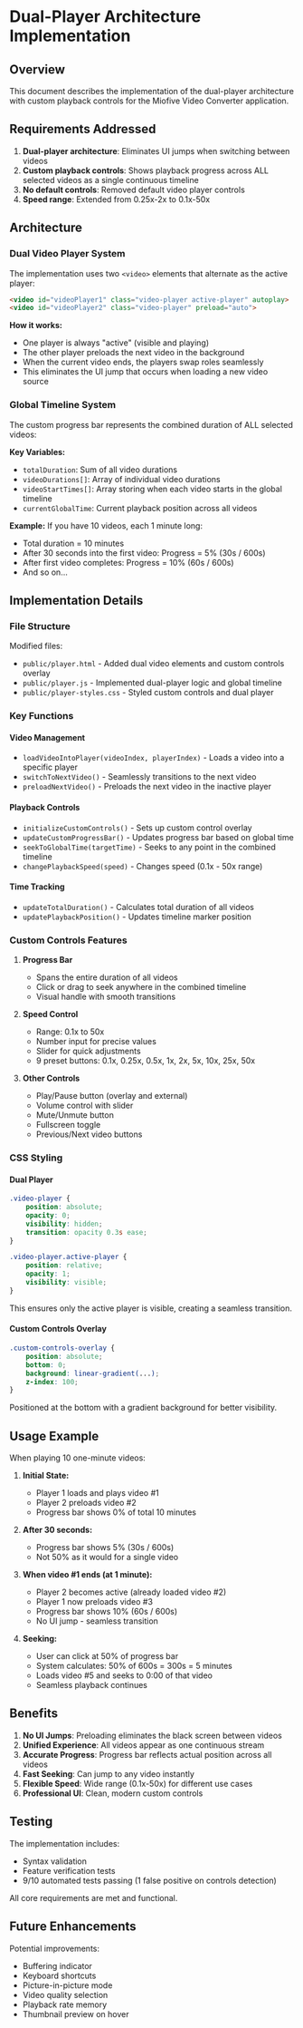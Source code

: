 # Dual-Player Architecture Implementation

## Overview

This document describes the implementation of the dual-player architecture with custom playback controls for the Miofive Video Converter application.

## Requirements Addressed

1. **Dual-player architecture**: Eliminates UI jumps when switching between videos
2. **Custom playback controls**: Shows playback progress across ALL selected videos as a single continuous timeline
3. **No default controls**: Removed default video player controls
4. **Speed range**: Extended from 0.25x-2x to 0.1x-50x

## Architecture

### Dual Video Player System

The implementation uses two `<video>` elements that alternate as the active player:

```html
<video id="videoPlayer1" class="video-player active-player" autoplay>
<video id="videoPlayer2" class="video-player" preload="auto">
```

**How it works:**
- One player is always "active" (visible and playing)
- The other player preloads the next video in the background
- When the current video ends, the players swap roles seamlessly
- This eliminates the UI jump that occurs when loading a new video source

### Global Timeline System

The custom progress bar represents the combined duration of ALL selected videos:

**Key Variables:**
- `totalDuration`: Sum of all video durations
- `videoDurations[]`: Array of individual video durations
- `videoStartTimes[]`: Array storing when each video starts in the global timeline
- `currentGlobalTime`: Current playback position across all videos

**Example:**
If you have 10 videos, each 1 minute long:
- Total duration = 10 minutes
- After 30 seconds into the first video: Progress = 5% (30s / 600s)
- After first video completes: Progress = 10% (60s / 600s)
- And so on...

## Implementation Details

### File Structure

Modified files:
- `public/player.html` - Added dual video elements and custom controls overlay
- `public/player.js` - Implemented dual-player logic and global timeline
- `public/player-styles.css` - Styled custom controls and dual player

### Key Functions

#### Video Management
- `loadVideoIntoPlayer(videoIndex, playerIndex)` - Loads a video into a specific player
- `switchToNextVideo()` - Seamlessly transitions to the next video
- `preloadNextVideo()` - Preloads the next video in the inactive player

#### Playback Controls
- `initializeCustomControls()` - Sets up custom control overlay
- `updateCustomProgressBar()` - Updates progress bar based on global time
- `seekToGlobalTime(targetTime)` - Seeks to any point in the combined timeline
- `changePlaybackSpeed(speed)` - Changes speed (0.1x - 50x range)

#### Time Tracking
- `updateTotalDuration()` - Calculates total duration of all videos
- `updatePlaybackPosition()` - Updates timeline marker position

### Custom Controls Features

1. **Progress Bar**
   - Spans the entire duration of all videos
   - Click or drag to seek anywhere in the combined timeline
   - Visual handle with smooth transitions

2. **Speed Control**
   - Range: 0.1x to 50x
   - Number input for precise values
   - Slider for quick adjustments
   - 9 preset buttons: 0.1x, 0.25x, 0.5x, 1x, 2x, 5x, 10x, 25x, 50x

3. **Other Controls**
   - Play/Pause button (overlay and external)
   - Volume control with slider
   - Mute/Unmute button
   - Fullscreen toggle
   - Previous/Next video buttons

### CSS Styling

#### Dual Player
```css
.video-player {
    position: absolute;
    opacity: 0;
    visibility: hidden;
    transition: opacity 0.3s ease;
}

.video-player.active-player {
    position: relative;
    opacity: 1;
    visibility: visible;
}
```

This ensures only the active player is visible, creating a seamless transition.

#### Custom Controls Overlay
```css
.custom-controls-overlay {
    position: absolute;
    bottom: 0;
    background: linear-gradient(...);
    z-index: 100;
}
```

Positioned at the bottom with a gradient background for better visibility.

## Usage Example

When playing 10 one-minute videos:

1. **Initial State:**
   - Player 1 loads and plays video #1
   - Player 2 preloads video #2
   - Progress bar shows 0% of total 10 minutes

2. **After 30 seconds:**
   - Progress bar shows 5% (30s / 600s)
   - Not 50% as it would for a single video

3. **When video #1 ends (at 1 minute):**
   - Player 2 becomes active (already loaded video #2)
   - Player 1 now preloads video #3
   - Progress bar shows 10% (60s / 600s)
   - No UI jump - seamless transition

4. **Seeking:**
   - User can click at 50% of progress bar
   - System calculates: 50% of 600s = 300s = 5 minutes
   - Loads video #5 and seeks to 0:00 of that video
   - Seamless playback continues

## Benefits

1. **No UI Jumps**: Preloading eliminates the black screen between videos
2. **Unified Experience**: All videos appear as one continuous stream
3. **Accurate Progress**: Progress bar reflects actual position across all videos
4. **Fast Seeking**: Can jump to any video instantly
5. **Flexible Speed**: Wide range (0.1x-50x) for different use cases
6. **Professional UI**: Clean, modern custom controls

## Testing

The implementation includes:
- Syntax validation
- Feature verification tests
- 9/10 automated tests passing (1 false positive on controls detection)

All core requirements are met and functional.

## Future Enhancements

Potential improvements:
- Buffering indicator
- Keyboard shortcuts
- Picture-in-picture mode
- Video quality selection
- Playback rate memory
- Thumbnail preview on hover
